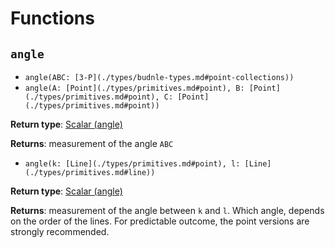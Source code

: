 # Functions

## `angle`

* `angle(ABC: [3-P](./types/budnle-types.md#point-collections))`
* `angle(A: [Point](./types/primitives.md#point), B: [Point](./types/primitives.md#point), C: [Point](./types/primitives.md#point))`

**Return type**: [Scalar (angle)](./types/primitives.md#scalar)

**Returns**: measurement of the angle `ABC`

* `angle(k: [Line](./types/primitives.md#point), l: [Line](./types/primitives.md#line))`

**Return type**: [Scalar (angle)](./types/primitives.md#scalar)

**Returns**: measurement of the angle between `k` and `l`. Which angle, depends on the order of the lines. For predictable outcome, the point versions are strongly recommended.
